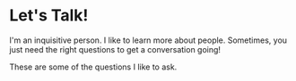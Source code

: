 # Let's Talk!

I'm an inquisitive person. I like to learn more about people. Sometimes, you just need the right questions to get a conversation going!  

These are some of the questions I like to ask.